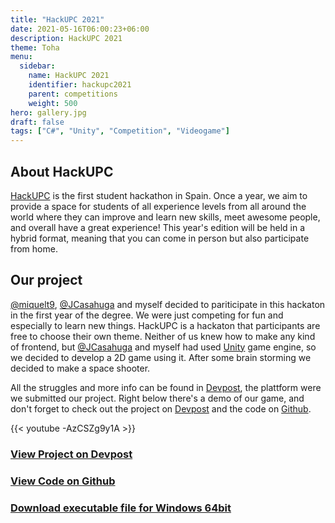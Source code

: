 ```yaml
---
title: "HackUPC 2021"
date: 2021-05-16T06:00:23+06:00
description: HackUPC 2021
theme: Toha
menu:
  sidebar:
    name: HackUPC 2021
    identifier: hackupc2021
    parent: competitions
    weight: 500
hero: gallery.jpg
draft: false
tags: ["C#", "Unity", "Competition", "Videogame"]
---
```


## About HackUPC
[HackUPC](https://hackupc.com/) is the first student hackathon in Spain. Once a year, we aim to provide a space for students of all experience levels from all around the world where they can improve and learn new skills, meet awesome people, and overall have a great experience! This year's edition will be held in a hybrid format, meaning that you can come in person but also participate from home.

## Our project
[@miquelt9](https://github.com/miquelt9), [@JCasahuga](https://github.com/JCasahuga) and myself decided to pariticipate in this hackaton in the first year of the degree. We were just competing for fun and especially to learn new things. HackUPC is a hackaton that participants are free to choose their own theme. Neither of us knew how to make any kind of frontend, but [@JCasahuga](https://github.com/JCasahuga) and myself had used [Unity](https://unity.com/) game engine, so we decided to develop a 2D game using it. After some brain storming we decided to make a space shooter.

All the struggles and more info can be found in [Devpost](https://devpost.com/software/spaceshooter-5hi4of), the plattform were we submitted our project. Right below there's a demo of our game, and don't forget to check out the project on [Devpost](https://devpost.com/software/spaceshooter-5hi4of) and the code on [Github](https://github.com/BernatBC/Coding-Competitions/tree/main/HackUPC2021).

{{< youtube -AzCSZg9y1A >}}

### [View Project on Devpost](https://devpost.com/software/spaceshooter-5hi4of)

### [View Code on <i class="fab fa-github"></i>Github](https://github.com/BernatBC/Coding-Competitions/tree/main/HackUPC2021)

### [Download executable file for Windows 64bit](https://github.com/BernatBC/Coding-Competitions/raw/main/HackUPC2021/Build.rar)